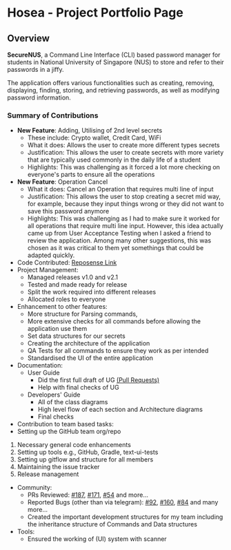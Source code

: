 # Hosea - Project Portfolio Page

## Overview
**SecureNUS**, a Command Line Interface (CLI) based password manager for students in National University of
Singapore (NUS) to store and refer to their passwords in a jiffy.

The application offers various functionalities such as creating, removing, displaying, finding, storing, and
retrieving passwords, as well as modifying password information.

### Summary of Contributions
- **New Feature**: Adding, Utilising of 2nd level secrets
    - These include: Crypto wallet, Credit Card, WiFi
    - What it does: Allows the user to create more different types secrets
    - Justification: This allows the user to create secrets with more variety that are typically used commonly in the 
daily life of a student
    - Highlights: This was challenging as it forced a lot more checking on everyone's parts to ensure all the operations
- **New Feature**: Operation Cancel
  - What it does: Cancel an Operation that requires multi line of input
  - Justification: This allows the user to stop creating a secret mid way, for example, because they input things wrong
or they did not want to save this password anymore
  - Highlights: This was challenging as I had to make sure it worked for all operations that require multi line input.
 However, this idea actually came up from User Acceptance Testing when I asked a friend to review the application.
 Among many other suggestions, this was chosen as it was critical to them yet somethings that could be adapted quickly. 
- Code Contributed: [Reposense Link](https://nus-cs2113-ay2223s2.github.io/tp-dashboard/?search=t15&sort=groupTitle&sortWithin=title&timeframe=commit&mergegroup=&groupSelect=groupByRepos&breakdown=true&checkedFileTypes=docs~functional-code~test-code~other&since=2023-02-17&tabOpen=true&tabType=authorship&tabAuthor=ollayf&tabRepo=AY2223S2-CS2113-T15-2%2Ftp%5Bmaster%5D&authorshipIsMergeGroup=false&authorshipFileTypes=docs~functional-code~test-code~other&authorshipIsBinaryFileTypeChecked=false&authorshipIsIgnoredFilesChecked=false)
- Project Management: 
  - Managed releases v1.0 and v2.1
  - Tested and made ready for release
  - Split the work required into different releases
  - Allocated roles to everyone
- Enhancement to other features:
  - More structure for Parsing commands,
  - More extensive checks for all commands before allowing the application use them
  - Set data structures for our secrets
  - Creating the architecture of the application
  - QA Tests for all commands to ensure they work as per intended
  - Standardised the UI of the entire application
- Documentation:
  - User Guide
    - Did the first full draft of UG [(Pull Requests)](https://github.com/AY2223S2-CS2113-T15-2/tp/pull/66) 
    - Help with final checks of UG
  - Developers' Guide
    - All of the class diagrams
    - High level flow of each section and Architecture diagrams
    - Final checks 
- Contribution to team based tasks:
- Setting up the GitHub team org/repo
1. Necessary general code enhancements 
2. Setting up tools e.g., GitHub, Gradle, text-ui-tests
3. Setting up gitflow and structure for all members
4. Maintaining the issue tracker
5. Release management
- Community:
  - PRs Reviewed: [#187](https://github.com/AY2223S2-CS2113-T15-2/tp/pull/181), [#171](https://github.com/AY2223S2-CS2113-T15-2/tp/pull/171),
[#54](https://github.com/AY2223S2-CS2113-T15-2/tp/pull/54) and more...
  - Reported Bugs (other than via telegram): [#92](https://github.com/AY2223S2-CS2113-T15-2/tp/issues/92), 
[#160](https://github.com/AY2223S2-CS2113-T15-2/tp/issues/160), [#84](https://github.com/AY2223S2-CS2113-T15-2/tp/issues/84) and many more...
  - Created the important development structures for my team including the inheritance structure of Commands and Data 
structures
- Tools: 
  - Ensured the working of (UI) system with scanner